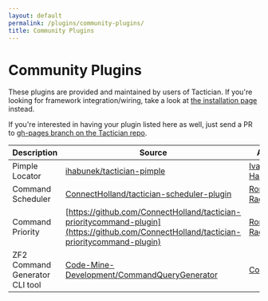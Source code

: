 ```yaml
---
layout: default
permalink: /plugins/community-plugins/
title: Community Plugins
---
```


# Community Plugins

These plugins are provided and maintained by users of Tactician. If you're looking for framework integration/wiring, take a look at [the installation page](http://tactician.thephpleague.com/installation/) instead.

If you're interested in having your plugin listed here as well, just send a PR to [gh-pages branch on the Tactician repo](https://github.com/thephpleague/tactician/tree/gh-pages).

Description     | Source           | Author  |
--------------- | ---------------- |---------|
Pimple Locator | [ihabunek/tactician-pimple](https://github.com/ihabunek/tactician-pimple) | [Ivan Habunek](https://github.com/ihabunek)
Command Scheduler | [ConnectHolland/tactician-scheduler-plugin](https://github.com/ConnectHolland/tactician-scheduler-plugin) | [Ron Rademaker](https://github.com/RonRademaker)
Command Priority | [https://github.com/ConnectHolland/tactician-prioritycommand-plugin](https://github.com/ConnectHolland/tactician-prioritycommand-plugin) | [Ron Rademaker](https://github.com/RonRademaker)
ZF2 Command Generator CLI tool | [Code-Mine-Development/CommandQueryGenerator](https://github.com/Code-Mine-Development/CommandQueryGenerator) | [Code Mine](http://code-mine.com)
